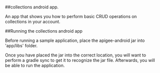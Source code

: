 ##collections android app.

An app that shows you how to perform basic CRUD operations on collections in your account.

##Running the collections android app

Before running a sample application, place the apigee-android jar into 'app/libs' folder.  

Once you have placed the jar into the correct location, you will want to perform a gradle sync to get it to recognize the jar file.  Afterwards, you will be able to run the application.

